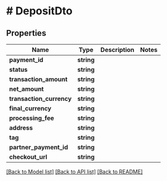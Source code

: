 # # DepositDto

## Properties

Name | Type | Description | Notes
------------ | ------------- | ------------- | -------------
**payment_id** | **string** |  |
**status** | **string** |  |
**transaction_amount** | **string** |  |
**net_amount** | **string** |  |
**transaction_currency** | **string** |  |
**final_currency** | **string** |  |
**processing_fee** | **string** |  |
**address** | **string** |  |
**tag** | **string** |  |
**partner_payment_id** | **string** |  |
**checkout_url** | **string** |  |

[[Back to Model list]](../../README.md#models) [[Back to API list]](../../README.md#endpoints) [[Back to README]](../../README.md)
